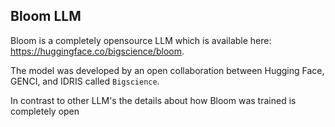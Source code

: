 ## Bloom LLM
Bloom is a completely opensource LLM which is available here:
https://huggingface.co/bigscience/bloom.

The model was developed by an open collaboration between Hugging Face, GENCI,
and IDRIS called `Bigscience`.

In contrast to other LLM's the details about how Bloom was trained is completely
open


